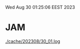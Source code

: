 Wed Aug 30 01:25:06 EEST 2023
# JAM
<a href='./cache/202308/30_01.log'>./cache/202308/30_01.log</a>
